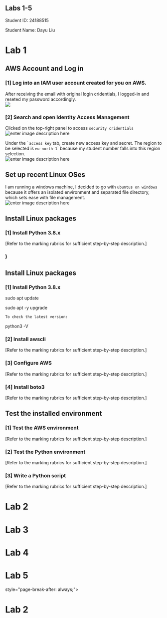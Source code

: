 <p></p><div></div><p></p>
  <h2>Labs 1-5</h2>
  <p>Student ID: 24188515</p>
  <p>Student Name: Dayu Liu</p>

<h1 id="lab-1">Lab 1</h1>
<h2 id="aws-account-and-log-in">AWS Account and Log in</h2>
<h3 id="log-into-an-iam-user-account-created-for-you-on-aws.">[1] Log into an IAM user account created for you on AWS.</h3>
<p>After receiving the email with original login cridentials, I logged-in and reseted my password accordingly.<br>
<img src="http://127.0.0.1/assets/lab1-1.png" alton here"></p>
<h3 id="search-and-open-identity-access-management">[2] Search and open Identity Access Management</h3>
<p>Clicked on the top-right panel to access <code>security cridentials</code><br>
<img src="http://127.0.0.1/assets/lab1-2.png" alt="enter image description here"></p>
<p>Under the <code>`access key</code> tab, create new access key and secret. The region to be selected is <code>eu-north-1</code>` because my student number falls into this region selection.<br>
<img src="http://127.0.0.1/assets/lab1-3.png" alt="enter image description here"></p>
<h2 id="set-up-recent-linux-oses">Set up recent Linux OSes</h2>
<p>

I am running a windows machine, I decided to go with `ubuntus on windows` because it offers an isolated environment and separated file directory, which sets ease with file management.<br>
<img src="
![enter image descriptihttp://127.0.0.1/assets/lab1-4.png" alt="enter image description here"></p>
<h2 id="install-linux-packages">Install Linux packages</h2>
<h3 id="install-python-3.8.x">[1] Install Python 3.8.x</h3>
<p>[Refer to the marking rubrics for sufficient step-by-step description.]</p>
<h3 id="install-awscli">)

## Install Linux packages

### [1] Install Python 3.8.x

sudo apt update

sudo apt -y upgrade

```
To check the latest version:
```

python3 -V

### [2] Install awscli</h3>
<p>[Refer to the marking rubrics for sufficient step-by-step description.]</p>
<h3 id="configure-aws">[3] Configure AWS</h3>
<p>[Refer to the marking rubrics for sufficient step-by-step description.]</p>
<h3 id="install-boto3">[4] Install boto3</h3>
<p>[Refer to the marking rubrics for sufficient step-by-step description.]</p>
<h2 id="test-the-installed-environment">Test the installed environment</h2>
<h3 id="test-the-aws-environment">[1] Test the AWS environment</h3>
<p>[Refer to the marking rubrics for sufficient step-by-step description.]</p>
<h3 id="test-the-python-environment">[2] Test the Python environment</h3>
<p>

[Refer to the marking rubrics for sufficient step-by-step description.]</p>
<h3 id="write-a-python-script">[3] Write a Python script</h3>
<p>

[Refer to the marking rubrics for sufficient step-by-step description.]</p>

<div></div>
<h1 id="lab-2">Lab 2</h1>
<div></div>
<h1 id="lab-3">Lab 3</h1>
<div></div>
<h1 id="lab-4">Lab 4</h1>
<div></div>
<h1 id="lab-5">Lab 5</h1> style="page-break-after: always;"></div>

# Lab 2
<div

<!--stackedit_data:
eyJoaXN0b3J5IjpbMjQ1NjY4ODQ5XX0=
-->